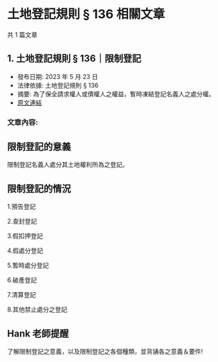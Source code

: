 # 土地登記規則 § 136 相關文章

共 1 篇文章

## 1. 土地登記規則 § 136｜限制登記

- 發布日期: 2023 年 5 月 23 日
- 法律依據: 土地登記規則 § 136
- 摘要: 為了保全請求權人或債權人之權益，暫時凍結登記名義人之處分權。
- [原文連結](https://www.jasper-realestate.com/%e5%9c%9f%e5%9c%b0%e7%99%bb%e8%a8%98%e8%a6%8f%e5%89%87_136_%e9%99%90%e5%88%b6%e7%99%bb%e8%a8%98/)

### 文章內容:

## 限制登記的意義

限制登記名義人處分其土地權利所為之登記。

## 限制登記的情況

1.預告登記

2.查封登記

3.假扣押登記

4.假處分登記

5.暫時處分登記

6.破產登記

7.清算登記

8.其他禁止處分之登記

## Hank 老師提醒

了解限制登記之意義，以及限制登記之各個種類，並背誦各之意義＆要件!